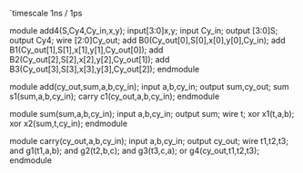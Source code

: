 `timescale 1ns / 1ps



module add4(S,Cy4,Cy_in,x,y);
input[3:0]x,y;
input Cy_in;
output [3:0]S;
output Cy4;
wire [2:0]Cy_out;
add B0(Cy_out[0],S[0],x[0],y[0],Cy_in);
add B1(Cy_out[1],S[1],x[1],y[1],Cy_out[0]);
add B2(Cy_out[2],S[2],x[2],y[2],Cy_out[1]);
add B3(Cy_out[3],S[3],x[3],y[3],Cy_out[2]);
endmodule

module add(cy_out,sum,a,b,cy_in);
input a,b,cy_in;
output sum,cy_out;
sum s1(sum,a,b,cy_in);
carry c1(cy_out,a,b,cy_in);
endmodule

module sum(sum,a,b,cy_in);
input a,b,cy_in;
output sum;
wire t;
xor x1(t,a,b);
xor x2(sum,t,cy_in);
endmodule

module carry(cy_out,a,b,cy_in);
input a,b,cy_in;
output cy_out;
wire t1,t2,t3;
and g1(t1,a,b);
and g2(t2,b,c);
and g3(t3,c,a);
or g4(cy_out,t1,t2,t3);
endmodule
